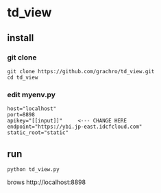 # td_view

## install

### git clone
    git clone https://github.com/grachro/td_view.git
    cd td_view

### edit myenv.py
    host="localhost"
    port=8898
    apikey="[[input]]"     <--- CHANGE HERE
    endpoint="https://ybi.jp-east.idcfcloud.com"
    static_root="static"

## run

    python td_view.py

brows http://localhost:8898
